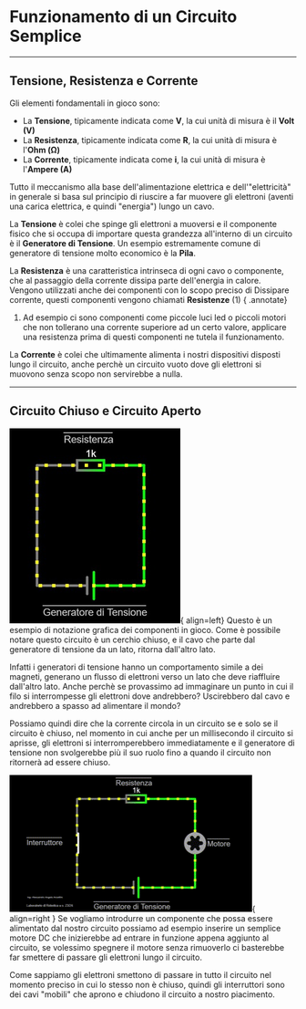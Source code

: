 # Funzionamento di un Circuito Semplice

---

## Tensione, Resistenza e Corrente

Gli elementi fondamentali in gioco sono:

- La **Tensione**, tipicamente indicata come **V**, la cui unità di misura è il **Volt (V)**
- La **Resistenza**, tipicamente indicata come **R**, la cui unità di misura è l'**Ohm (Ω)**
- La **Corrente**, tipicamente indicata come **i**, la cui unità di misura è l'**Ampere (A)**

Tutto il meccanismo alla base dell'alimentazione elettrica e dell'"elettricità" in generale si basa sul principio di riuscire a far muovere gli elettroni (aventi una carica elettrica, e quindi "energia") lungo un cavo.

La **Tensione** è colei che spinge gli elettroni a muoversi e il componente fisico che si occupa di importare questa grandezza all'interno di un circuito è il **Generatore di Tensione**. Un esempio estremamente comune di generatore di tensione molto economico è la **Pila**.

La **Resistenza** è una caratteristica intrinseca di ogni cavo o componente, che al passaggio della corrente dissipa parte dell'energia in calore. Vengono utilizzati anche dei componenti con lo scopo preciso di Dissipare corrente, questi componenti vengono chiamati **Resistenze** (1)
{ .annotate}

1.  Ad esempio ci sono componenti come piccole luci led o piccoli motori che non tollerano una corrente superiore ad un certo valore, applicare una resistenza prima di questi componenti ne tutela il funzionamento.

La **Corrente** è colei che ultimamente alimenta i nostri dispositivi disposti lungo il circuito, anche perchè un circuito vuoto dove gli elettroni si muovono senza scopo non servirebbe a nulla.

---

## Circuito Chiuso e Circuito Aperto
![Esempio di Circuito](media/c1.JPG){ align=left} Questo è un esempio di notazione grafica dei componenti in gioco. Come è possibile notare questo circuito è un cerchio chiuso, e il cavo che parte dal generatore di tensione da un lato, ritorna dall'altro lato.

Infatti i generatori di tensione hanno un comportamento simile a dei magneti, generano un flusso di elettroni verso un lato che deve riaffluire dall'altro lato. Anche perchè se provassimo ad immaginare un punto in cui il filo si interrompesse gli elettroni dove andrebbero? Uscirebbero dal cavo e andrebbero a spasso ad alimentare il mondo?

Possiamo quindi dire che la corrente circola in un circuito se e solo se il circuito è chiuso, nel momento in cui anche per un millisecondo il circuito si aprisse, gli elettroni si interromperebbero immediatamente e il generatore di tensione non svolgerebbe più il suo ruolo fino a quando il circuito non ritornerà ad essere chiuso.

![Esempio di Motore](media/gif1.gif){ align=right } Se vogliamo introdurre un componente che possa essere alimentato dal nostro circuito possiamo ad esempio inserire un semplice motore DC che inizierebbe ad entrare in funzione appena aggiunto al circuito, se volessimo spegnere il motore senza rimuoverlo ci basterebbe far smettere di passare gli elettroni lungo il circuito.

Come sappiamo gli elettroni smettono di passare in tutto il circuito nel momento preciso in cui lo stesso non è chiuso, quindi gli interruttori sono dei cavi "mobili" che aprono e chiudono il circuito a nostro piacimento.

